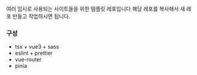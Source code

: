 여러 임시로 사용되는 사이트들을 위한 템플릿 레포입니다
해당 레포를 복사해서 새 레포 만들고 작업하시면 됩니다.

### 구성
- tsx + vue3 + sass
- eslint + prettier
- vue-router
- pinia
